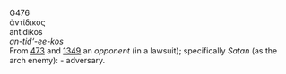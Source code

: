 <body>
  <p>G476<br>  ἀντίδικος  <br> antidikos  <br><i>an-tid‘-ee-kos </i><br>From <a href="g0473.htm">473</a> and <a href="g1349.htm">1349</a>  an <i>opponent</i> (in a lawsuit); specifically <i>Satan</i> (as the arch enemy): - adversary.<br></p>
 </body>